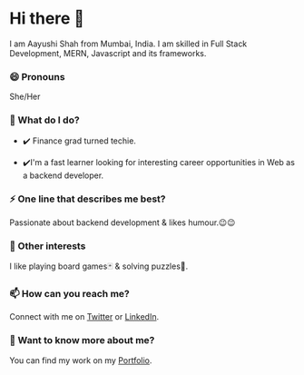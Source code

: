 # Hi there 👋
I am Aayushi Shah from Mumbai, India. I am skilled in Full Stack Development, MERN, Javascript and its frameworks.

### 😄 Pronouns
She/Her

### 🌱 What do I do?
- ✔️ Finance grad turned techie.

- ✔️I'm a fast learner looking for interesting career opportunities in Web as a backend developer. 

### ⚡ One line that describes me best? 
Passionate about backend development & likes humour.😉😉

### 👯 Other interests
I like playing board games🃏 & solving puzzles🧩.

### 📫 How can you reach me?
Connect with me on [Twitter](https://twitter.com/AayuShah711) or [LinkedIn](https://www.linkedin.com/in/aayushah711/).

### 💬 Want to know more about me?
You can find my work on my [Portfolio](http://aayushah711.github.io/).
